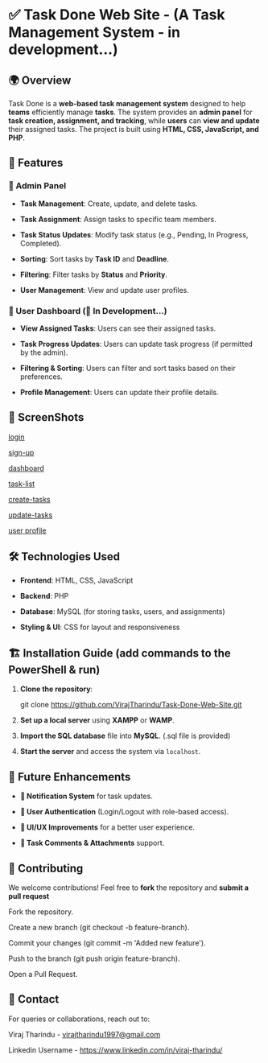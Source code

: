 # ✅ Task Done Web Site - (A Task Management System - in development...)


## 🌍 Overview
Task Done is a **web-based task management system** designed to help **teams** efficiently manage **tasks**. The system provides an **admin panel** for **task creation, assignment, and tracking**, while **users** can **view and update** their assigned tasks. The project is built using **HTML, CSS, JavaScript, and PHP**.


## 🌟 Features


### 👑 Admin Panel

- **Task Management**: Create, update, and delete tasks.
  
- **Task Assignment**: Assign tasks to specific team members.
  
- **Task Status Updates**: Modify task status (e.g., Pending, In Progress, Completed).
  
- **Sorting**: Sort tasks by **Task ID** and **Deadline**.
  
- **Filtering**: Filter tasks by **Status** and **Priority**.

- **User Management**: View and update user profiles.
  

### 👤 User Dashboard (🚧 In Development...)

- **View Assigned Tasks**: Users can see their assigned tasks.
  
- **Task Progress Updates**: Users can update task progress (if permitted by the admin).
  
- **Filtering & Sorting**: Users can filter and sort tasks based on their preferences.
  
- **Profile Management**: Users can update their profile details.


## 📧 ScreenShots

[login]()

[sign-up]()

[dashboard]()

[task-list]()

[create-tasks]()

[update-tasks]()

[user profile]()


## 🛠 Technologies Used

- **Frontend**: HTML, CSS, JavaScript
  
- **Backend**: PHP
  
- **Database**: MySQL (for storing tasks, users, and assignments)
  
- **Styling & UI**: CSS for layout and responsiveness
  

## 🏗 Installation Guide (add commands to the PowerShell & run)

1. **Clone the repository**:
   
   
   git clone https://github.com/VirajTharindu/Task-Done-Web-Site.git
   
   
2. **Set up a local server** using **XAMPP** or **WAMP**.
   
3. **Import the SQL database** file into **MySQL**. (.sql file is provided)
   
4. **Start the server** and access the system via `localhost`.
    

## 🔮 Future Enhancements

- **🔔 Notification System** for task updates.
  
- **🔐 User Authentication** (Login/Logout with role-based access).
  
- **🎨 UI/UX Improvements** for a better user experience.
  
- **📎 Task Comments & Attachments** support.
  

## 🤝 Contributing

We welcome contributions! Feel free to **fork** the repository and **submit a pull request**

Fork the repository.

Create a new branch (git checkout -b feature-branch).

Commit your changes (git commit -m 'Added new feature').

Push to the branch (git push origin feature-branch).

Open a Pull Request.


## 📧 Contact

For queries or collaborations, reach out to:

Viraj Tharindu - virajtharindu1997@gmail.com

Linkedin Username - https://www.linkedin.com/in/viraj-tharindu/




